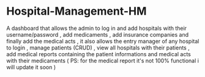 # Hospital-Management-HM
A dashboard that allows the admin to log in and add hospitals with their username/password , add medicaments , add insurance companies and finally add the medical acts , it also allows the entry manager of any hospital to login , manage patients (CRUD) , view all hospitals with their patients , add medical reports containing the patient informations and medical acts with their medicaments ( PS: for the medical report it's not 100% functional  i will update it soon ) 
